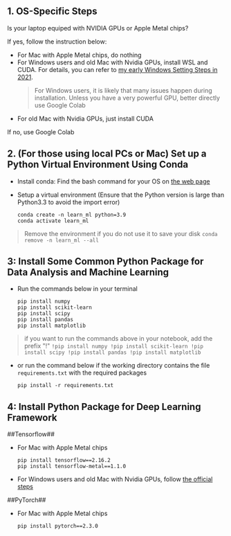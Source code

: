 
## 1. OS-Specific Steps
Is your laptop equiped with NVIDIA GPUs or Apple Metal chips?

If yes, follow the instruction below:
* For Mac with Apple Metal chips, do nothing
* For Windows users and old Mac with Nvidia GPUs, install WSL and CUDA. For details, you can refer to [my early Windows Setting Steps in 2021](https://medium.com/gitconnected/build-the-environment-for-deep-learning-in-windows-11-subsystem-of-linux-wsl-f26ffc4548b2).
    > For Windows users, it is likely that many issues happen during installation. Unless you have a very powerful GPU, better directly use Google Colab
* For old Mac with Nvidia GPUs, just install CUDA

If no, use Google Colab


## 2. (For those using local PCs or Mac) Set up a Python Virtual Environment Using Conda
* Install conda: Find the bash command for your OS on [the web page](https://docs.anaconda.com/free/miniconda/#quick-command-line-install)
  
* Setup a virtual environment (Ensure that the Python version is large than Python3.3 to avoid the import error)
    ```
    conda create -n learn_ml python=3.9
    conda activate learn_ml
    ```
> Remove the environment if you do not use it to save your disk
    ```
    conda remove -n learn_ml --all
    ```
<!-- Alternatively, you can use Pyenv.  But it requires more steps for configuration and managing Python versions, especially on Windows.   See [my blog post](https://gist.github.com/xinzhel/dd586583a0ff1d81b24e56f9680a4eb8) for details. -->


## 3: Install Some Common Python Package for Data Analysis and Machine Learning
* Run the commands below in your terminal
    ```
    pip install numpy
    pip install scikit-learn
    pip install scipy
    pip install pandas
    pip install matplotlib
    ```
> if you want to run the commands above in your notebook, add the prefix "!" 
    ```
    !pip install numpy
    !pip install scikit-learn
    !pip install scipy
    !pip install pandas
    !pip install matplotlib
    ```
* or run the command below if the working directory contains the file `requirements.txt` with the required packages
    ```
    pip install -r requirements.txt
    ```
<!-- If you use Anaconda, you may not need to do the thing 2.1, 2.2 above. Common ML and data science packages are all setup. -->

## 4: Install Python Package for Deep Learning Framework 
##Tensorflow##
* For Mac with Apple Metal chips
    ```
    pip install tensorflow==2.16.2
    pip install tensorflow-metal==1.1.0
    ```
* For Windows users and old Mac with Nvidia GPUs, follow [the official steps](https://www.tensorflow.org/install/pip#windows-wsl2)
  
##PyTorch##
* For Mac with Apple Metal chips
    ```
    pip install pytorch==2.3.0
    ```
